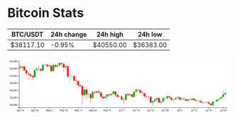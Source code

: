 # Bitcoin Stats

BTC/USDT|24h change|24h high|24h low|
|---|---|---|---|
|$38117.10|-0.95%|$40550.00|$36383.00|

<img src="./chart.svg">
